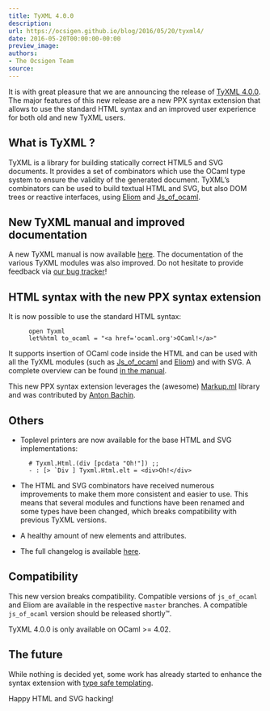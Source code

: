 ```yaml
---
title: TyXML 4.0.0
description:
url: https://ocsigen.github.io/blog/2016/05/20/tyxml4/
date: 2016-05-20T00:00:00-00:00
preview_image:
authors:
- The Ocsigen Team
source:
---
```


<p>It is with great pleasure that we are announcing the release of <a href="https://github.com/ocsigen/tyxml/releases/tag/4.0.0">TyXML 4.0.0</a>. The major features of this new release are a new PPX syntax extension that allows to use the standard HTML syntax and an improved user experience for both old and new TyXML users.</p>

<h2>What is TyXML ?</h2>

<p>TyXML is a library for building statically correct HTML5 and SVG documents.
It provides a set of combinators which use the OCaml type system to ensure the validity of the generated document. TyXML’s combinators can be used to build textual HTML and SVG, but also DOM trees or reactive interfaces, using <a href="https://ocsigen.org/eliom/manual/clientserver-html">Eliom</a> and <a href="https://ocsigen.org/js_of_ocaml/api/Tyxml_js">Js_of_ocaml</a>.</p>

<h2>New TyXML manual and improved documentation</h2>

<p>A new TyXML manual is now available <a href="https://ocsigen.org/tyxml/4.0/manual/intro">here</a>. The documentation of the various TyXML modules was also improved. Do not hesitate to provide feedback via <a href="https://github.com/ocsigen/tyxml/issues">our bug tracker</a>!</p>

<h2>HTML syntax with the new PPX syntax extension</h2>

<p>It is now possible to use the standard HTML syntax:</p>

<figure class="highlight"><pre><code class="language-ocaml" data-lang="ocaml"><span class="k">open</span> <span class="nc">Tyxml</span>
<span class="k">let</span><span class="o">%</span><span class="n">html</span> <span class="n">to_ocaml</span> <span class="o">=</span> <span class="s2">"&lt;a href='ocaml.org'&gt;OCaml!&lt;/a&gt;"</span></code></pre></figure>

<p>It supports insertion of OCaml code inside the HTML and can be used with all the TyXML modules (such as <a href="https://ocsigen.org/js_of_ocaml/api/Tyxml_js">Js_of_ocaml</a> and <a href="https://ocsigen.org/eliom/manual/clientserver-html">Eliom</a>) and with SVG. A complete overview can be found <a href="https://ocsigen.org/tyxml/4.0/manual/ppx">in the manual</a>.</p>

<p>This new PPX syntax extension leverages the (awesome) <a href="https://github.com/aantron/markup.ml">Markup.ml</a> library and was contributed by <a href="https://github.com/aantron">Anton Bachin</a>.</p>

<h2>Others</h2>

<ul>
  <li>Toplevel printers are now available for the base HTML and SVG implementations:</li>
</ul>

<figure class="highlight"><pre><code class="language-ocaml" data-lang="ocaml"><span class="o">#</span> <span class="nn">Tyxml</span><span class="p">.</span><span class="nn">Html</span><span class="p">.(</span><span class="n">div</span> <span class="p">[</span><span class="n">pcdata</span> <span class="s2">"Oh!"</span><span class="p">])</span> <span class="p">;;</span>
<span class="o">-</span> <span class="o">:</span> <span class="p">[</span><span class="o">&gt;</span> <span class="nt">`Div</span> <span class="p">]</span> <span class="nn">Tyxml</span><span class="p">.</span><span class="nn">Html</span><span class="p">.</span><span class="n">elt</span> <span class="o">=</span> <span class="o">&lt;</span><span class="n">div</span><span class="o">&gt;</span><span class="nc">Oh</span><span class="o">!&lt;/</span><span class="n">div</span><span class="o">&gt;</span></code></pre></figure>

<ul>
  <li>
    <p>The HTML and SVG combinators have received numerous improvements to make them more consistent and easier to use. This means that several modules and functions have been renamed and some types have been changed, which breaks compatibility with previous TyXML versions.</p>
  </li>
  <li>
    <p>A healthy amount of new elements and attributes.</p>
  </li>
  <li>
    <p>The full changelog is available <a href="https://github.com/ocsigen/tyxml/releases/tag/4.0.0">here</a>.</p>
  </li>
</ul>

<h2>Compatibility</h2>

<p>This new version breaks compatibility. Compatible versions of <code class="language-plaintext highlighter-rouge">js_of_ocaml</code> and Eliom are available in the respective <code class="language-plaintext highlighter-rouge">master</code> branches.
A compatible <code class="language-plaintext highlighter-rouge">js_of_ocaml</code> version should be released shortly™.</p>

<p>TyXML 4.0.0 is only available on OCaml &gt;= 4.02.</p>

<h2>The future</h2>

<p>While nothing is decided yet, some work has already started to enhance the syntax extension with <a href="https://github.com/ocsigen/tyxml/pull/128">type safe templating</a>.</p>

<p>Happy HTML and SVG hacking!</p>

